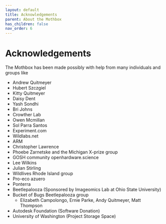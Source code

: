 ```yaml
---
layout: default
title: Acknowledgements
parent: About the Mothbox
has_children: false
nav_order: 6
---
```



# Acknowledgements

The Mothbox has been made possibly with help from many individuals and groups like 
* Andrew Quitmeyer
* Hubert Szczgiel
* Kitty Quitmeyer
* Daisy Dent
* Yash Sondhi
* Bri Johns
* Crowther Lab
* Owen Mcmillan
* Sol Parra Santos
* Experiment.com
* Wildlabs.net
* ARM
* Christopher Lawrence
* Phoebe Zarnetske and the Michigan X-prize group
* GOSH community openhardware.science
* Lee Wilkins
* Julian Stirling
* Wildlives Rhode Island group
* Pro-eco azuero
* Ponterra
* Beetlepalooza (Sponsored by Imageomics Lab at Ohio State University)
* Bucket of Bugs Beetlepalooza group
  * Elizabeth Campolongo, Ernie Parke, Andy Quitmeyer, Matt Thompson
* Autodesk Foundation (Software Donation)
* University of Washington (Project Storage Space)






